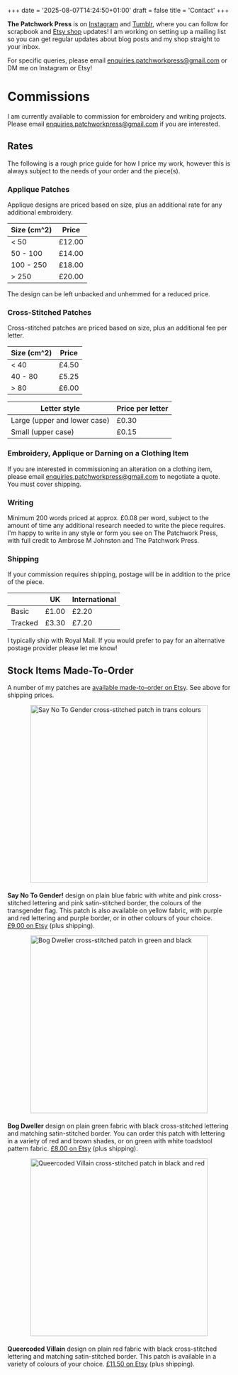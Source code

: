 +++
date = '2025-08-07T14:24:50+01:00'
draft = false
title = 'Contact'
+++

**The Patchwork Press** is on [Instagram](https://www.instagram.com/thepatchworkpress) and [Tumblr](https://www.tumblr.com/thepatchworkpress), where you can follow for scrapbook and [Etsy shop](https://mimsypatches.etsy.com) updates! I am working on setting up a mailing list so you can get regular updates about blog posts and my shop straight to your inbox.

For specific queries, please email enquiries.patchworkpress@gmail.com or DM me on Instagram or Etsy!

<style>
.marginauto {
    margin: 10px auto 20px;
    display: block;
}
</style>

# Commissions

I am currently available to commission for embroidery and writing projects. Please email enquiries.patchworkpress@gmail.com if you are interested.

## Rates

The following is a rough price guide for how I price my work, however this is always subject to the needs of your order and the piece(s).

### Applique Patches

Applique designs are priced based on size, plus an additional rate for any additional embroidery.

| Size (cm^2) | Price  |
|-------------|--------|
| < 50        | £12.00 |
| 50 - 100    | £14.00 |
| 100 - 250   | £18.00 |
| > 250       | £20.00 |

The design can be left unbacked and unhemmed for a reduced price.

### Cross-Stitched Patches

Cross-stitched patches are priced based on size, plus an additional fee per letter.

| Size (cm^2) | Price |
|-------------|-------|
| < 40        | £4.50 |
| 40 - 80     | £5.25 |
| > 80        | £6.00 |



| Letter style                 | Price per letter |
|------------------------------|------------------|
| Large (upper and lower case) | £0.30            |
| Small (upper case)           | £0.15            |

### Embroidery, Applique or Darning on a Clothing Item

If you are interested in commissioning an alteration on a clothing item, please email enquiries.patchworkpress@gmail.com to negotiate a quote. You must cover shipping.

### Writing

Minimum 200 words priced at approx. £0.08 per word, subject to the amount of time any additional research needed to write the piece requires. I'm happy to write in any style or form you see on The Patchwork Press, with full credit to Ambrose M Johnston and The Patchwork Press.

### Shipping

If your commission requires shipping, postage will be in addition to the price of the piece.

|         | UK    | International |
|---------|-------|---------------|
| Basic   | £1.00 | £2.20         |
| Tracked | £3.30 | £7.20         |

I typically ship with Royal Mail. If you would prefer to pay for an alternative postage provider please let me know!

## Stock Items Made-To-Order

A number of my patches are [available made-to-order on Etsy](https://mimsypatches.etsy.com). See above for shipping prices.

<div>
 <img src="https://i.etsystatic.com/42352162/r/il/b647a8/6120447612/il_1588xN.6120447612_n1va.jpg" alt="Say No To Gender cross-stitched patch in trans colours" width="400" class="marginauto"/>
</div>

**Say No To Gender!** design on plain blue fabric with white and pink cross-stitched lettering and pink satin-stitched border, the colours of the transgender flag. This patch is also available on yellow fabric, with purple and red lettering and purple border, or in other colours of your choice. [£9.00 on Etsy](https://www.etsy.com/uk/listing/1676344946/say-no-to-gender-sew-on-patch-made-to) (plus shipping).

<div>
 <img src="https://i.etsystatic.com/42352162/r/il/2a2edb/5847547493/il_1588xN.5847547493_1vl5.jpg" alt="Bog Dweller cross-stitched patch in green and black" width="400" class="marginauto"/>
</div>

**Bog Dweller** design on plain green fabric with black cross-stitched lettering and matching satin-stitched border. You can order this patch with lettering in a variety of red and brown shades, or on green with white toadstool pattern fabric. [£8.00 on Etsy](https://www.etsy.com/uk/listing/1559123343/bog-dweller-sew-on-patch-made-to-order) (plus shipping).


<div>
 <img src="https://i.etsystatic.com/42352162/r/il/ce79e6/6120474400/il_1588xN.6120474400_3dff.jpg" alt="Queercoded Villain cross-stitched patch in black and red" width="400" class="marginauto"/>
</div>

**Queercoded Villain** design on plain red fabric with black cross-stitched lettering and matching satin-stitched border. This patch is available in a variety of colours of your choice. [£11.50 on Etsy](https://www.etsy.com/uk/listing/1544973134/queercoded-villain-sew-on-patch-made-to) (plus shipping).
